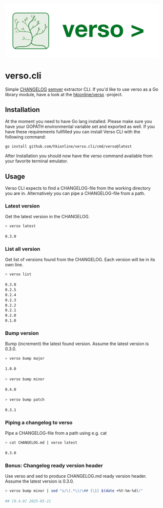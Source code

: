 <img src="docs/attachments/verso_logo_banner.svg" />

# verso.cli

Simple [CHANGELOG](https://keepachangelog.com) [semver](https://semver.org/) extractor CLI. If you'd like to use verso as a Go library module, have a look at the [hkionline/verso](https://github.com/hkionline/verso) -project.

## Installation

At the moment you need to have Go lang installed. Please make sure you have your GOPATH environmental variable set and exported as well. If you have these requirements fullfilled you can install Verso CLI with the following command:

```bash
go install github.com/hkionline/verso.cli/cmd/verso@latest
```

After Installation you should now have the verso command available from your favorite terminal emulator.

## Usage

Verso CLI expects to find a CHANGELOG-file from the working directory you are in. Alternatively you can pipe a CHANGELOG-file from a path.

### Latest version

Get the latest version in the CHANGELOG.
```bash
> verso latest

0.3.0
```

### List all version

Get list of versions found from the CHANGELOG. Each version will be in its own line.
```bash
> verso list

0.3.0
0.2.5
0.2.4
0.2.3
0.2.2
0.2.1
0.2.0
0.1.0
```

### Bump version

Bump (increment) the latest found version. Assume the latest version is 0.3.0.
```bash
> verso bump major

1.0.0

> verso bump minor

0.4.0

> verso bump patch

0.3.1
```

### Piping a changelog to verso

Pipe a CHANGELOG-file from a path using e.g. cat
```bash
> cat CHANGELOG.md | verso latest 

0.3.0
```

### Bonus: Changelog ready version header

Use verso and sed to produce CHANGELOG.md ready version header. Assume the latest version is 0.3.0.
```bash
> verso bump minor | sed "s/\(.*\)/\## [\1] $(date +%Y-%m-%d)/"

## [0.4.0] 2025-05-21
```
